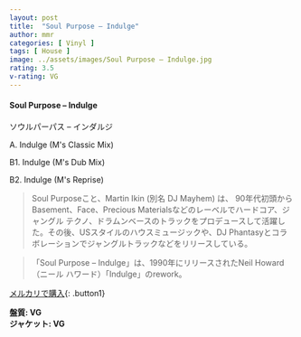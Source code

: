 ```yaml
---
layout: post
title:  "Soul Purpose – Indulge"
author: mmr
categories: [ Vinyl ]
tags: [ House ]
image: ../assets/images/Soul Purpose – Indulge.jpg
rating: 3.5
v-rating: VG
---
```


#### Soul Purpose – Indulge

ソウルパーパス – インダルジ

A. Indulge (M's Classic Mix)

B1. Indulge (M's Dub Mix)

B2. Indulge (M's Reprise)

> Soul Purposeこと、Martin Ikin (別名 DJ Mayhem) は、 90年代初頭からBasement、Face、Precious Materialsなどのレーベルでハードコア、ジャングル テクノ、ドラムンベースのトラックをプロデュースして活躍した。その後、USスタイルのハウスミュージックや、DJ Phantasyとコラボレーションでジャングルトラックなどをリリースしている。

> 「Soul Purpose – Indulge」は、1990年にリリースされたNeil Howard（ニール ハワード）「Indulge」のrework。

[メルカリで購入](https://jp.mercari.com/item/m81678482711){: .button1}

<div class="mt-4 mb-4 d-flex align-items-center">
<strong class="mr-1">盤質: VG</strong>
</div>
<div class="mt-4 mb-4 d-flex align-items-center">
<strong class="mr-1">ジャケット: VG</strong>
</div>
